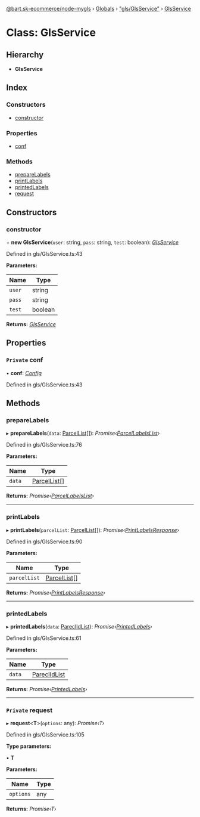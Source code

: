 [@bart.sk-ecommerce/node-mygls](../README.md) › [Globals](../globals.md) › ["gls/GlsService"](../modules/_gls_glsservice_.md) › [GlsService](_gls_glsservice_.glsservice.md)

# Class: GlsService

## Hierarchy

* **GlsService**

## Index

### Constructors

* [constructor](_gls_glsservice_.glsservice.md#constructor)

### Properties

* [conf](_gls_glsservice_.glsservice.md#private-conf)

### Methods

* [prepareLabels](_gls_glsservice_.glsservice.md#preparelabels)
* [printLabels](_gls_glsservice_.glsservice.md#printlabels)
* [printedLabels](_gls_glsservice_.glsservice.md#printedlabels)
* [request](_gls_glsservice_.glsservice.md#private-request)

## Constructors

###  constructor

\+ **new GlsService**(`user`: string, `pass`: string, `test`: boolean): *[GlsService](_gls_glsservice_.glsservice.md)*

Defined in gls/GlsService.ts:43

**Parameters:**

Name | Type |
------ | ------ |
`user` | string |
`pass` | string |
`test` | boolean |

**Returns:** *[GlsService](_gls_glsservice_.glsservice.md)*

## Properties

### `Private` conf

• **conf**: *[Config](../interfaces/_gls_glsservice_.config.md)*

Defined in gls/GlsService.ts:43

## Methods

###  prepareLabels

▸ **prepareLabels**(`data`: [ParcelList](_gls_parcellist_.parcellist.md)[]): *Promise‹[ParcelLabelsList](../interfaces/_gls_glsservice_.parcellabelslist.md)›*

Defined in gls/GlsService.ts:76

**Parameters:**

Name | Type |
------ | ------ |
`data` | [ParcelList](_gls_parcellist_.parcellist.md)[] |

**Returns:** *Promise‹[ParcelLabelsList](../interfaces/_gls_glsservice_.parcellabelslist.md)›*

___

###  printLabels

▸ **printLabels**(`parcelList`: [ParcelList](_gls_parcellist_.parcellist.md)[]): *Promise‹[PrintLabelsResponse](../interfaces/_gls_glsservice_.printlabelsresponse.md)›*

Defined in gls/GlsService.ts:90

**Parameters:**

Name | Type |
------ | ------ |
`parcelList` | [ParcelList](_gls_parcellist_.parcellist.md)[] |

**Returns:** *Promise‹[PrintLabelsResponse](../interfaces/_gls_glsservice_.printlabelsresponse.md)›*

___

###  printedLabels

▸ **printedLabels**(`data`: [PareclIdList](../interfaces/_gls_glsservice_.pareclidlist.md)): *Promise‹[PrintedLabels](../interfaces/_gls_glsservice_.printedlabels.md)›*

Defined in gls/GlsService.ts:61

**Parameters:**

Name | Type |
------ | ------ |
`data` | [PareclIdList](../interfaces/_gls_glsservice_.pareclidlist.md) |

**Returns:** *Promise‹[PrintedLabels](../interfaces/_gls_glsservice_.printedlabels.md)›*

___

### `Private` request

▸ **request**<**T**>(`options`: any): *Promise‹T›*

Defined in gls/GlsService.ts:105

**Type parameters:**

▪ **T**

**Parameters:**

Name | Type |
------ | ------ |
`options` | any |

**Returns:** *Promise‹T›*
